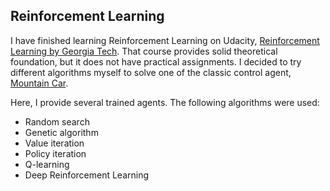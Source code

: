 ## Reinforcement Learning

I have finished learning Reinforcement Learning on Udacity, [Reinforcement Learning by Georgia Tech](https://www.udacity.com/course/reinforcement-learning--ud600).
That course provides solid theoretical foundation, but it does not have practical
assignments. I decided to try different algorithms myself to solve one of the classic control agent, [Mountain Car](https://gym.openai.com/envs/#classic_control).

Here, I provide several trained agents. The following algorithms were used:

  * Random search
  * Genetic algorithm
  * Value iteration
  * Policy iteration
  * Q-learning
  * Deep Reinforcement Learning
